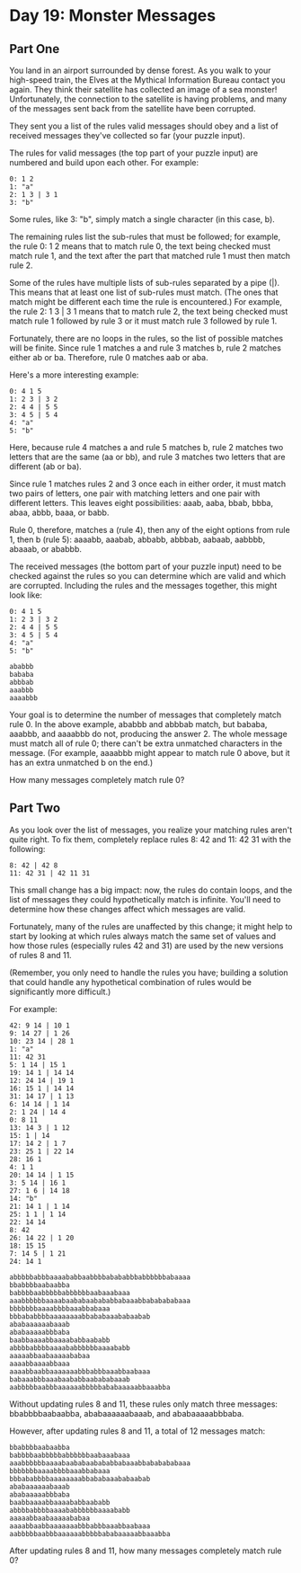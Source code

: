 # Day 19: Monster Messages

## Part One

You land in an airport surrounded by dense forest. As you walk to your
high-speed train, the Elves at the Mythical Information Bureau contact you
again. They think their satellite has collected an image of a sea monster!
Unfortunately, the connection to the satellite is having problems, and many of
the messages sent back from the satellite have been corrupted.

They sent you a list of the rules valid messages should obey and a list of
received messages they've collected so far (your puzzle input).

The rules for valid messages (the top part of your puzzle input) are numbered
and build upon each other. For example:

    0: 1 2
    1: "a"
    2: 1 3 | 3 1
    3: "b"

Some rules, like 3: "b", simply match a single character (in this case, b).

The remaining rules list the sub-rules that must be followed; for example, the
rule 0: 1 2 means that to match rule 0, the text being checked must match rule
1, and the text after the part that matched rule 1 must then match rule 2.

Some of the rules have multiple lists of sub-rules separated by a pipe (|).
This means that at least one list of sub-rules must match. (The ones that match
might be different each time the rule is encountered.) For example, the rule 2:
1 3 | 3 1 means that to match rule 2, the text being checked must match rule 1
followed by rule 3 or it must match rule 3 followed by rule 1.

Fortunately, there are no loops in the rules, so the list of possible matches
will be finite. Since rule 1 matches a and rule 3 matches b, rule 2 matches
either ab or ba. Therefore, rule 0 matches aab or aba.

Here's a more interesting example:

    0: 4 1 5
    1: 2 3 | 3 2
    2: 4 4 | 5 5
    3: 4 5 | 5 4
    4: "a"
    5: "b"

Here, because rule 4 matches a and rule 5 matches b, rule 2 matches two letters
that are the same (aa or bb), and rule 3 matches two letters that are different
(ab or ba).

Since rule 1 matches rules 2 and 3 once each in either order, it must match two
pairs of letters, one pair with matching letters and one pair with different
letters. This leaves eight possibilities: aaab, aaba, bbab, bbba, abaa, abbb,
baaa, or babb.

Rule 0, therefore, matches a (rule 4), then any of the eight options from rule
1, then b (rule 5): aaaabb, aaabab, abbabb, abbbab, aabaab, aabbbb, abaaab, or
ababbb.

The received messages (the bottom part of your puzzle input) need to be checked
against the rules so you can determine which are valid and which are corrupted.
Including the rules and the messages together, this might look like:

    0: 4 1 5
    1: 2 3 | 3 2
    2: 4 4 | 5 5
    3: 4 5 | 5 4
    4: "a"
    5: "b"

    ababbb
    bababa
    abbbab
    aaabbb
    aaaabbb

Your goal is to determine the number of messages that completely match rule 0.
In the above example, ababbb and abbbab match, but bababa, aaabbb, and aaaabbb
do not, producing the answer 2. The whole message must match all of rule 0;
there can't be extra unmatched characters in the message. (For example, aaaabbb
might appear to match rule 0 above, but it has an extra unmatched b on the
end.)

How many messages completely match rule 0?

## Part Two

As you look over the list of messages, you realize your matching rules aren't
quite right. To fix them, completely replace rules 8: 42 and 11: 42 31 with the
following:

    8: 42 | 42 8
    11: 42 31 | 42 11 31

This small change has a big impact: now, the rules do contain loops, and the
list of messages they could hypothetically match is infinite. You'll need to
determine how these changes affect which messages are valid.

Fortunately, many of the rules are unaffected by this change; it might help to
start by looking at which rules always match the same set of values and how
those rules (especially rules 42 and 31) are used by the new versions of rules
8 and 11.

(Remember, you only need to handle the rules you have; building a solution that
could handle any hypothetical combination of rules would be significantly more
difficult.)

For example:

    42: 9 14 | 10 1
    9: 14 27 | 1 26
    10: 23 14 | 28 1
    1: "a"
    11: 42 31
    5: 1 14 | 15 1
    19: 14 1 | 14 14
    12: 24 14 | 19 1
    16: 15 1 | 14 14
    31: 14 17 | 1 13
    6: 14 14 | 1 14
    2: 1 24 | 14 4
    0: 8 11
    13: 14 3 | 1 12
    15: 1 | 14
    17: 14 2 | 1 7
    23: 25 1 | 22 14
    28: 16 1
    4: 1 1
    20: 14 14 | 1 15
    3: 5 14 | 16 1
    27: 1 6 | 14 18
    14: "b"
    21: 14 1 | 1 14
    25: 1 1 | 1 14
    22: 14 14
    8: 42
    26: 14 22 | 1 20
    18: 15 15
    7: 14 5 | 1 21
    24: 14 1

    abbbbbabbbaaaababbaabbbbabababbbabbbbbbabaaaa
    bbabbbbaabaabba
    babbbbaabbbbbabbbbbbaabaaabaaa
    aaabbbbbbaaaabaababaabababbabaaabbababababaaa
    bbbbbbbaaaabbbbaaabbabaaa
    bbbababbbbaaaaaaaabbababaaababaabab
    ababaaaaaabaaab
    ababaaaaabbbaba
    baabbaaaabbaaaababbaababb
    abbbbabbbbaaaababbbbbbaaaababb
    aaaaabbaabaaaaababaa
    aaaabbaaaabbaaa
    aaaabbaabbaaaaaaabbbabbbaaabbaabaaa
    babaaabbbaaabaababbaabababaaab
    aabbbbbaabbbaaaaaabbbbbababaaaaabbaaabba

Without updating rules 8 and 11, these rules only match three messages:
bbabbbbaabaabba, ababaaaaaabaaab, and ababaaaaabbbaba.

However, after updating rules 8 and 11, a total of 12 messages match:

    bbabbbbaabaabba
    babbbbaabbbbbabbbbbbaabaaabaaa
    aaabbbbbbaaaabaababaabababbabaaabbababababaaa
    bbbbbbbaaaabbbbaaabbabaaa
    bbbababbbbaaaaaaaabbababaaababaabab
    ababaaaaaabaaab
    ababaaaaabbbaba
    baabbaaaabbaaaababbaababb
    abbbbabbbbaaaababbbbbbaaaababb
    aaaaabbaabaaaaababaa
    aaaabbaabbaaaaaaabbbabbbaaabbaabaaa
    aabbbbbaabbbaaaaaabbbbbababaaaaabbaaabba

After updating rules 8 and 11, how many messages completely match rule 0?
